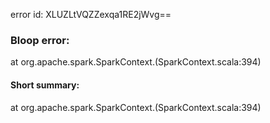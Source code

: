 error id: XLUZLtVQZZexqa1RE2jWvg==
### Bloop error:

at org.apache.spark.SparkContext.<init>(SparkContext.scala:394)
#### Short summary: 

at org.apache.spark.SparkContext.<init>(SparkContext.scala:394)